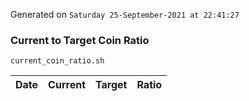 Generated on `Saturday 25-September-2021 at 22:41:27`

### Current to Target Coin Ratio
`current_coin_ratio.sh`

Date|Current|Target|Ratio
---|---|---|---
